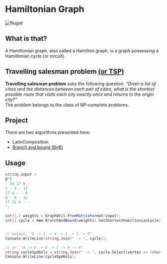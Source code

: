 # Hamiltonian Graph
![Nuget](https://img.shields.io/nuget/v/hamiltoniangraph.svg)
## What is that?
A Hamiltonian graph, also called a Hamilton graph, is a graph possessing a Hamiltonian cycle (or circuit).

## Travelling salesman problem [(or TSP)](https://en.wikipedia.org/wiki/Travelling_salesman_problem)
**Travelling salesman problem** asks the following question: _"Given a list of cities and the distances between each pair of cities, what is the shortest possible route that visits each city exactly once and returns to the origin city?"_  
The problem belongs to the class of NP-complete problems.

## Project
There are two algorithms presented here:
* LatinComposition
* [Branch and bound (BnB)](https://en.wikipedia.org/wiki/Branch_and_bound)

## Usage
```cs
string input =
@"5
- 24 17 8 -
1 - 3 - 11
17 8 - - 6
8 - 9 - 12
17 11 6 - -
";

int?[,] weights = GraphUtil.FromMatrixFormat(input);
int[] cycle = new BranchAndBound(weights).GetShortestHamiltonianCycle();


// output: "0 -> 3 -> 4 -> 2 -> 1 -> 0"
Console.WriteLine(string.Join(" -> ", cycle));

// or: "A -> D -> E -> C -> B -> A"
string cycleSymbols = string.Join(" -> ", cycle.Select(vertex => (char)(vertex + 'A')));
Console.WriteLine(cycleSymbols);
```
